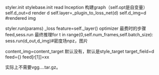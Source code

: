 styler.init
	stylebase.init
		read Inception
	构建graph（self.opt是自变量）
	self.d_out=d
	render d
	self.layer=_plugin_to_loss_net(d)
		self.d_img=d #rendered img

styler.run(params)
	_loss
		feature=self._layer()
	optimizer 最费时的步骤
	feed,sess.run
    最终推理for t in range(0,self.num_frames,self.batch_size):
        sess.run(d_out,d_img)#密度场npz，图片

content_img=content_target  默认没有，默认是style_target
target_field=d
feed={}
feed[r[1]]=xx


实际上不需要vgg....tar.gz。
